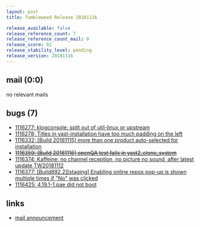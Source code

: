 ```yaml
---
layout: post
title: Tumbleweed Release 20181116

release_available: false
release_reference_count: 7
release_reference_count_mail: 0
release_score: 82
release_stability_level: pending
release_version: 20181116
---
```


## mail (0:0)

no relevant mails

## bugs (7)

<!--more-->

- [1116277: klogconsole: split out of util-linux or upstream](https://bugzilla.opensuse.org/show_bug.cgi?id=1116277)
- [1116278: Titles in yast-installation have too much padding on the left](https://bugzilla.opensuse.org/show_bug.cgi?id=1116278)
- [1116332: \[Build 20181115\] more than one product auto-selected for installation](https://bugzilla.opensuse.org/show_bug.cgi?id=1116332)
- ~~[1116359: \[Build 20181116\] openQA test fails in yast2_clone_system](https://bugzilla.opensuse.org/show_bug.cgi?id=1116359)~~
- [1116374: Kaffeine: no channel reception, no picture no sound,  after latest update TW20181112](https://bugzilla.opensuse.org/show_bug.cgi?id=1116374)
- [1116377: \[Build892.2\]\[staging\] Enabling online repos pop-up is shown multiple times if "No" was clicked](https://bugzilla.opensuse.org/show_bug.cgi?id=1116377)
- [1116425: 4.19.1-1.pae did not boot](https://bugzilla.opensuse.org/show_bug.cgi?id=1116425)



## links

- [mail announcement](https://lists.opensuse.org/opensuse-factory/2018-11/msg00159.html)

